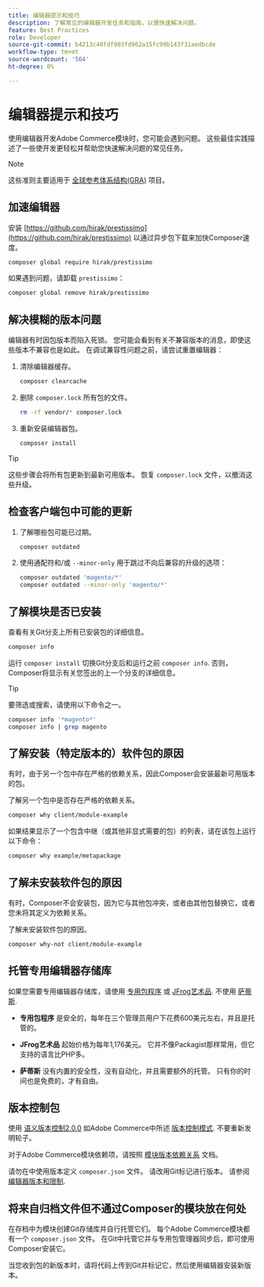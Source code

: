 ```yaml
---
title: 编辑器提示和技巧
description: 了解常见的编辑器开发任务和指南，以便快速解决问题。
feature: Best Practices
role: Developer
source-git-commit: b4213c40fdf903fd962a15fc99b143f31aedbcde
workflow-type: tm+mt
source-wordcount: '564'
ht-degree: 0%

---
```



# 编辑器提示和技巧

使用编辑器开发Adobe Commerce模块时，您可能会遇到问题。 这些最佳实践描述了一些使开发更轻松并帮助您快速解决问题的常见任务。

>[!NOTE]
>
>这些准则主要适用于 [全球参考体系结构(GRA)](../overview.md) 项目。

## 加速编辑器

安装 [https://github.com/hirak/prestissimo](https://github.com/hirak/prestissimo) 以通过异步包下载来加快Composer速度。

```bash
composer global require hirak/prestissimo
```

如果遇到问题，请卸载 `prestissimo`：

```bash
composer global remove hirak/prestissimo
```

## 解决模糊的版本问题

编辑器有时因包版本而陷入死锁。 您可能会看到有关不兼容版本的消息，即使这些版本不兼容也是如此。 在调试兼容性问题之前，请尝试重置编辑器：

1. 清除编辑器缓存。

   ```bash
   composer clearcache
   ```

1. 删除 `composer.lock` 所有包的文件。

   ```bash
   rm -rf vendor/* composer.lock
   ```

1. 重新安装编辑器包。

   ```bash
   composer install
   ```

>[!TIP]
>
>这些步骤会将所有包更新到最新可用版本。 恢复 `composer.lock` 文件，以撤消这些升级。

## 检查客户端包中可能的更新

1. 了解哪些包可能已过期。

   ```bash
   composer outdated
   ```

1. 使用通配符和/或 `--minor-only` 用于跳过不向后兼容的升级的选项：

   ```bash
   composer outdated 'magento/*'
   composer outdated --minor-only 'magento/*'
   ```

## 了解模块是否已安装

查看有关Git分支上所有已安装包的详细信息。

```bash
composer info
```

运行 `composer install` 切换Git分支后和运行之前 `composer info`. 否则，Composer将显示有关您签出的上一个分支的详细信息。

>[!TIP]
>
>要筛选或搜索，请使用以下命令之一。
>
>```bash
>composer info '*magento*'
>composer info | grep magento
>```

## 了解安装（特定版本的）软件包的原因

有时，由于另一个包中存在严格的依赖关系，因此Composer会安装最新可用版本的包。

了解另一个包中是否存在严格的依赖关系。

```bash
composer why client/module-example
```

如果结果显示了一个包含中继（或其他非显式需要的包）的列表，请在该包上运行以下命令：

```bash
composer why example/metapackage
```

## 了解未安装软件包的原因

有时，Composer不会安装包，因为它与其他包冲突，或者由其他包替换它，或者您未将其定义为依赖关系。

了解未安装软件包的原因。

```bash
composer why-not client/module-example
```

## 托管专用编辑器存储库

如果您需要专用编辑器存储库，请使用 [专用包程序](https://packagist.com/) 或 [JFrog艺术品](https://jfrog.com/integration/php-composer-repository/). 不使用 [萨蒂斯](https://github.com/composer/satis).

- **专用包程序** 是安全的，每年在三个管理员用户下花费600美元左右，并且是托管的。

- **JFrog艺术品** 起始价格为每年1,176美元。 它并不像Packagist那样常用，但它支持的语言比PHP多。

- **萨蒂斯** 没有内置的安全性，没有自动化，并且需要额外的托管。 只有你的时间也是免费的，才有自由。

## 版本控制包

使用 [语义版本控制2.0.0](https://semver.org/spec/v2.0.0.html) 如Adobe Commerce中所述 [版本控制模式](https://developer.adobe.com/commerce/php/development/versioning/). 不要重新发明轮子。

对于Adobe Commerce模块依赖项，请按照 [模块版本依赖关系](https://developer.adobe.com/commerce/php/development/versioning/dependencies/) 文档。

请勿在中使用版本定义 `composer.json` 文件。 请改用Git标记进行版本。 请参阅 [编辑器版本和限制](https://getcomposer.org/doc/articles/versions.md#versions-and-constraints).

## 将来自归档文件但不通过Composer的模块放在何处

在存档中为模块创建Git存储库并自行托管它们。 每个Adobe Commerce模块都有一个 `composer.json` 文件。 在Git中托管它并与专用包管理器同步后，即可使用Composer安装它。

当您收到包的新版本时，请将代码上传到Git并标记它，然后使用编辑器安装新版本。
